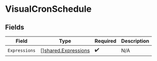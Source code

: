# VisualCronSchedule


## Fields

| Field                                                      | Type                                                       | Required                                                   | Description                                                |
| ---------------------------------------------------------- | ---------------------------------------------------------- | ---------------------------------------------------------- | ---------------------------------------------------------- |
| `Expressions`                                              | [][shared.Expressions](../../models/shared/expressions.md) | :heavy_check_mark:                                         | N/A                                                        |